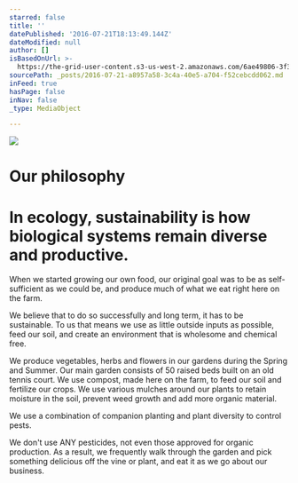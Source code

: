 ```yaml
---
starred: false
title: ''
datePublished: '2016-07-21T18:13:49.144Z'
dateModified: null
author: []
isBasedOnUrl: >-
  https://the-grid-user-content.s3-us-west-2.amazonaws.com/6ae49806-3f33-474d-b1d6-6f2156692e69.jpg
sourcePath: _posts/2016-07-21-a8957a58-3c4a-40e5-a704-f52cebcdd062.md
inFeed: true
hasPage: false
inNav: false
_type: MediaObject

---
```

![](https://the-grid-user-content.s3-us-west-2.amazonaws.com/6ae49806-3f33-474d-b1d6-6f2156692e69.jpg)

# Our philosophy

# In ecology, sustainability is how biological systems remain diverse and productive.

When we started growing our own food, our original goal was to be as self-sufficient as we could be, and produce much of what we eat right here on the farm.

We believe that to do so successfully and long term, it has to be sustainable. To us that means we use as little outside inputs as possible, feed our soil, and create an environment that is wholesome and chemical free. 

We produce vegetables, herbs and flowers in our gardens during the Spring and Summer. Our main garden consists of 50 raised beds built on an old tennis court. We use compost, made here on the farm, to feed our soil and fertilize our crops. We use various mulches around our plants to retain moisture in the soil, prevent weed growth and add more organic material.

We use a combination of companion planting and plant diversity to control pests. 

We don't use ANY pesticides, not even those approved for organic production. As a result, we frequently walk through the garden and pick something delicious off the vine or plant, and eat it as we go about our business.